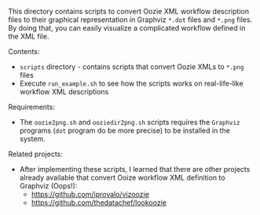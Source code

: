 This directory contains scripts to convert Oozie XML workflow description files to their graphical representation in Graphviz `*.dot` files and `*.png` files. By doing that, you can easily visualize a complicated workflow defined in the XML file.

Contents:

- `scripts` directory - contains scripts that convert Oozie XMLs to `*.png` files
- Execute `run_example.sh` to see how the scripts works on real-life-like workflow XML descriptions

Requirements:

- The `oozie2png.sh` and `ooziedir2png.sh` scripts requires the `Graphviz` programs (`dot` program do be more precise) to be installed in the system.

Related projects:

- After implementing these scripts, I learned that there are other projects already available that convert Ooize workflow XML definition to Graphviz (Oops!):
    - https://github.com/iprovalo/vizoozie
    - https://github.com/thedatachef/lookoozie
